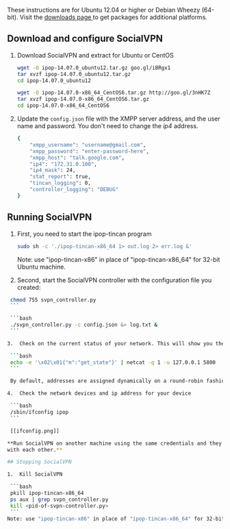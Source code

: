 These instructions are for Ubuntu 12.04 or higher or Debian Wheezy (64-bit).
Visit the [downloads page ](https://github.com/ipop-project/downloads/releases) to get packages for additional platforms.
## Download and configure SocialVPN

1.  Download SocialVPN and extract for Ubuntu or CentOS

    ```bash
    wget -O ipop-14.07.0_ubuntu12.tar.gz goo.gl/iBRgx1
    tar xvzf ipop-14.07.0_ubuntu12.tar.gz
    cd ipop-14.07.0_ubuntu12
    ```

    ```bash
    wget -O ipop-14.07.0-x86_64_CentOS6.tar.gz http://goo.gl/3nHK7Z
    tar xvzf ipop-14.07.0-x86_64_CentOS6.tar.gz
    cd ipop-14.07.0-x86_64_CentOS6
    ```
2.  Update the `config.json` file with the XMPP server address, and the user name
    and password. You don't need to change the *ip4* address.

    ```bash
    {
        "xmpp_username": "username@gmail.com",
        "xmpp_password": "enter-password-here",
        "xmpp_host": "talk.google.com",
        "ip4": "172.31.0.100",
        "ip4_mask": 24,
        "stat_report": true,
        "tincan_logging": 0,
        "controller_logging": "DEBUG"
    }
    ```

## Running SocialVPN

1.  First, you need to start the ipop-tincan program

    ```bash
    sudo sh -c './ipop-tincan-x86_64 1> out.log 2> err.log &'
    ```
    Note: use "ipop-tincan-x86" in place of "ipop-tincan-x86_64" for 32-bit Ubuntu machine.
2.  Second, start the SocialVPN controller with the configuration file you created:
   ```bash
    chmod 755 svpn_controller.py
    ```

    ```bash
    ./svpn_controller.py -c config.json &> log.txt &
    ```

3.  Check on the current status of your network. This will show you the IP addresses of other nodes connected to your SocialVPN:

    ```bash
    echo -e '\x02\x01{"m":"get_state"}' | netcat -q 1 -u 127.0.0.1 5800
    ```

    By default, addresses are assigned dynamically on a round-robin fashion. Alternatively, you can assign addresses for your peers yourself through an additional configuration file. Please refer to our [[FAQs|FAQs]] for details.

4.  Check the network devices and ip address for your device

    ```bash
    /sbin/ifconfig ipop
    ```

    [[ifconfig.png]]

**Run SocialVPN on another machine using the same credentials and they will connect
with each other.**

## Stopping SocialVPN

1.  Kill SocialVPN 

    ```bash
    pkill ipop-tincan-x86_64
    ps aux | grep svpn_controller.py
    kill <pid-of-svpn-controller.py>
    ```
  Note: use "ipop-tincan-x86" in place of "ipop-tincan-x86_64" for 32-bit Ubuntu machine.
